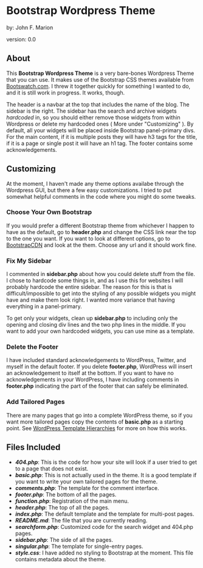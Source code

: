 
# Bootstrap Wordpress Theme

by: John F. Marion

version: 0.0

## About

This **Bootstrap Wordpress Theme** is a very bare-bones Wordpress Theme
that you can use. It makes use of the Bootstrap CSS themes available from
[Bootswatch.com](http://bootswatch.com). I threw it together quickly for 
something I wanted to do, and it is still work in progress. It works, though.

The header is a navbar at the top that includes the name of the blog. The
sidebar is the right. The sidebar has the search and archive widgets
*hardcoded* in, so you should either remove those widgets from within
Wordpress or delete my hardcoded ones ( More under "Customizing" ). By 
default, all your widgets will be placed inside Bootstrap panel-primary
divs. For the
main content, if it is multiple posts they will have h3 tags for the title,
if it is a page
or single post it will have an h1 tag. The footer contains some
acknowledgements.

## Customizing

At the moment, I haven't made any theme options availabe through the
Wordpress GUI, but there a few easy customizations. I tried to put
somewhat helpful comments in the code where you might do some tweaks.

### Choose Your Own Bootstrap

If you would prefer a different Bootstrap theme from whichever I happen to 
have as the default, go to **header.php** and change the CSS link near the 
top to the one you want. If you want to look at different options,
go to [BootstrapCDN](https://www.bootstrapcdn.com/bootswatch/) and look
at the them. Choose any url and it should work fine.

### Fix My Sidebar

I commented in **sidebar.php** about how you could delete stuff from the file.
I chose to hardcode some things in, and as I use this for websites I will
probably hardcode the entire sidebar. The reason for this is that is 
difficult/impossible to get into the styling of any possible widgets you
might have and make them look right. I wanted more variance that having
everything in a panel-primary. 

To get only your widgets, clean up **sidebar.php** to including only the 
opening and closing div lines and the two php lines in the middle. If you
want to add your own hardcoded widgets, you can use mine as a template.


### Delete the Footer

I have included standard acknowledgements to WordPress, Twitter, and myself
in the default footer. If you delete **footer.php**, WordPress will insert
an acknowledgement to itself at the bottom. If you want to have no
acknowledgements in your WordPress, I have including comments in **footer.php**
indicating 
the part of the footer that can safely be eliminated.

### Add Tailored Pages

There are many pages
that go into a complete WordPress theme, so if you want more tailored pages
copy the contents of **basic.php** as a starting point. See 
[WordPress Template Hierarchies](https://developer.wordpress.org/themes/basics/template-hierarchy/)
for more on how this works.

## Files Included

* ***404.php***: This is the code for how your site will look if a user tried to 
get to a page that does not exist.
* ***basic.php***: This is not actually used in the theme. It is a good template
if you want to write your own tailored pages for the theme.
* ***comments.php***: The template for the comment interface.
* ***footer.php***: The bottom of all the pages.
* ***function.php***: Registration of the main menu.
* ***header.php***: The top of all the pages.
* ***index.php***: The default template and the template for multi-post pages.
* ***README.md***: The file that you are currently reading.
* ***searchform.php***: Customized code for the search widget and 404.php pages.
* ***sidebar.php***: The side of all the pages.
* ***singular.php***: The template for single-entry pages.
* ***style.css***: I have added no styling to Bootstrap at the moment. This file 
contains metadata about the theme.